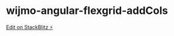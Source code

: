 # wijmo-angular-flexgrid-addCols

[Edit on StackBlitz ⚡️](https://stackblitz.com/edit/wijmo-angular-flexgrid-addcols)
